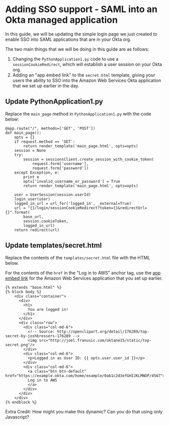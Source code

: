 # Adding SSO support - SAML into an Okta managed application

In this guide, we will be updating the simple login page we just
created to enable SSO into SAML applications that are in your Okta
org. 

The two main things that we will be doing in this guide are as
follows:

1.  Changing the `PythonApplication1.py` code to use a
    `sessionCookieRedirect`, which will establish a user session on
    your Okta org.
2.  Adding an "app embed link" to the `secret.html` template, giving
    your users the ability to SSO into the Amazon Web Services Okta
    application that we set up earlier in the day.

## Update PythonApplication1.py

Replace the `main_page` method in `PythonApplication1.py` with the
code below:

    @app.route("/", methods=['GET', 'POST'])
    def main_page():
        opts = {}
        if request.method == 'GET':
            return render_template('main_page.html', opts=opts)
        session = None
        try:
            session = sessionsClient.create_session_with_cookie_token(
                request.form['username'],
                request.form['password'])
        except Exception, e:
            print e
            opts['invalid_username_or_password'] = True
            return render_template('main_page.html', opts=opts)
    
        user = UserSession(session.userId)
        login_user(user)
        logged_in_url = url_for('logged_in', _external=True)
        url = "{}/login/sessionCookieRedirect?token={}&redirectUrl={}".format(
            base_url,
            session.cookieToken,
            logged_in_url)
        return redirect(url)

## Update templates/secret.html

Replace the contents of the `templates/secret.html` file with the
HTML below.

For the contents of the `href` in the "Log in to AWS" anchor tag,
use the [app embed link](https://support.okta.com/help/articles/Knowledge_Article/27418177-Using-the-Okta-Applications-Page#Show) for the Amazon Web Services application that
you set up earlier.

    {% extends "base.html" %}
    {% block body %}
        <div class="container">
          <div>
            <h1>
              You are logged in!
            </h1>
          </div>
          <div class="row">
            <div class="col-md-6">
              <!-- Source: http://openclipart.org/detail/176289/top-secret-by-joshbressers-176289 -->
              <img src="http://joel.franusic.com/oktane15/static/top-secret.png"/>
            </div>
            <div class="col-md-6">
              <p>Logged in as User ID: {{ opts.user.user_id }}</p>
            </div>
            <div class="col-md-6">
              <a class="btn btn-default" href="https://example.okta.com/home/example/0ab1c2d3efGHIJKLMNOP/4567">
              Log in to AWS
              </a>
            </div>
          </div>
        </div>
    {% endblock %}

Extra Credit: How might you make this dynamic? Can you do that using only Javascript?